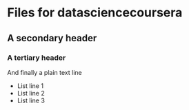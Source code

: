 # Files for datasciencecoursera
## A secondary header
### A tertiary header
And finally a plain text line
* List line 1
* List line 2
* List line 3
